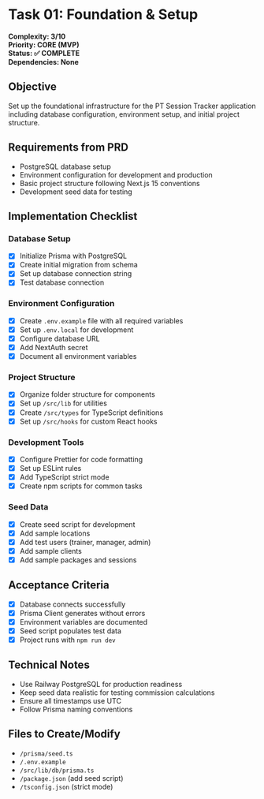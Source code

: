 # Task 01: Foundation & Setup

**Complexity: 3/10**  
**Priority: CORE (MVP)**  
**Status: ✅ COMPLETE**  
**Dependencies: None**

## Objective
Set up the foundational infrastructure for the PT Session Tracker application including database configuration, environment setup, and initial project structure.

## Requirements from PRD
- PostgreSQL database setup
- Environment configuration for development and production
- Basic project structure following Next.js 15 conventions
- Development seed data for testing

## Implementation Checklist

### Database Setup
- [x] Initialize Prisma with PostgreSQL
- [x] Create initial migration from schema
- [x] Set up database connection string
- [x] Test database connection

### Environment Configuration
- [x] Create `.env.example` file with all required variables
- [x] Set up `.env.local` for development
- [x] Configure database URL
- [x] Add NextAuth secret
- [x] Document all environment variables

### Project Structure
- [x] Organize folder structure for components
- [x] Set up `/src/lib` for utilities
- [x] Create `/src/types` for TypeScript definitions
- [x] Set up `/src/hooks` for custom React hooks

### Development Tools
- [x] Configure Prettier for code formatting
- [x] Set up ESLint rules
- [x] Add TypeScript strict mode
- [x] Create npm scripts for common tasks

### Seed Data
- [x] Create seed script for development
- [x] Add sample locations
- [x] Add test users (trainer, manager, admin)
- [x] Add sample clients
- [x] Add sample packages and sessions

## Acceptance Criteria
- [x] Database connects successfully
- [x] Prisma Client generates without errors
- [x] Environment variables are documented
- [x] Seed script populates test data
- [x] Project runs with `npm run dev`

## Technical Notes
- Use Railway PostgreSQL for production readiness
- Keep seed data realistic for testing commission calculations
- Ensure all timestamps use UTC
- Follow Prisma naming conventions

## Files to Create/Modify
- `/prisma/seed.ts`
- `/.env.example`
- `/src/lib/db/prisma.ts`
- `/package.json` (add seed script)
- `/tsconfig.json` (strict mode)